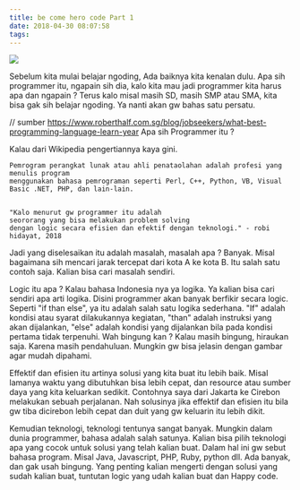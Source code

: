 ```yaml
---
title: be come hero code Part 1
date: 2018-04-30 08:07:58
tags:
---
```


<img style="display: inline;" src="/images/programming.png">

Sebelum kita mulai belajar ngoding, 
Ada baiknya kita kenalan dulu. Apa sih  programmer itu, 
ngapain sih dia, kalo kita mau jadi programmer kita harus apa dan ngapain  ? 
Terus kalo misal masih SD, masih SMP atau SMA, 
kita bisa gak sih belajar  ngoding. 
Ya nanti akan gw bahas satu persatu. 

// sumber https://www.roberthalf.com.sg/blog/jobseekers/what-best-programming-language-learn-year
Apa sih Programmer itu ?

Kalau dari Wikipedia pengertiannya kaya gini. 

    Pemrogram perangkat lunak atau ahli penataolahan adalah profesi yang menulis program 
    menggunakan bahasa pemrograman seperti Perl, C++, Python, VB, Visual Basic .NET, PHP, dan lain-lain.


    "Kalo menurut gw programmer itu adalah 
    seororang yang bisa melakukan problem solving 
    dengan logic secara efisien dan efektif dengan teknologi." - robi hidayat, 2018 


Jadi yang diselesaikan itu adalah masalah, masalah apa ? Banyak. 
Misal bagaimana sih mencari jarak tercepat dari kota A ke kota B. 
Itu salah satu contoh saja. Kalian bisa cari masalah sendiri. 


Logic itu apa ? Kalau bahasa Indonesia nya ya logika. 
Ya kalian bisa cari sendiri apa arti logika. Disini programmer akan banyak berfikir secara logic. 
Seperti "if than else", ya itu adalah salah satu logika sederhana. 
"If" adalah kondisi atau syarat dilakukannya kegiatan, "than" adalah instruksi yang akan dijalankan, 
"else" adalah kondisi yang dijalankan bila pada kondisi pertama tidak terpenuhi. Wah bingung kan ? 
Kalau masih bingung, hiraukan saja. Karena masih pendahuluan. 
Mungkin gw bisa jelasin dengan gambar agar mudah dipahami.


Effektif dan efisien itu artinya solusi yang kita buat itu lebih baik. 
Misal lamanya waktu yang dibutuhkan bisa lebih cepat, dan resource atau sumber daya yang kita keluarkan sedikit. 
Contohnya saya dari Jakarta ke Cirebon melakukan sebuah perjalanan. 
Nah solusinya jika effektif dan efisien itu bila gw tiba dicirebon lebih cepat dan duit yang gw keluarin itu lebih dikit. 


Kemudian teknologi, teknologi tentunya sangat banyak. 
Mungkin dalam dunia programmer, bahasa adalah salah satunya. 
Kalian bisa pilih teknologi apa yang cocok untuk solusi yang telah kalian buat. 
Dalam hal ini gw sebut bahasa program. Misal Java, Javascript, PHP, Ruby, python dll. 
Ada banyak, dan gak usah bingung. Yang penting kalian mengerti dengan solusi yang sudah kalian buat, tuntutan logic yang udah kalian buat dan Happy code.
